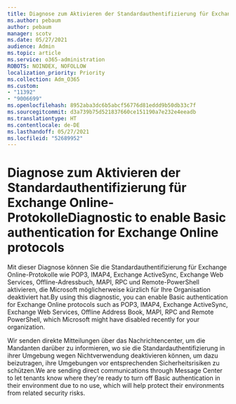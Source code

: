 ```yaml
---
title: Diagnose zum Aktivieren der Standardauthentifizierung für Exchange Online-Protokolle
ms.author: pebaum
author: pebaum
manager: scotv
ms.date: 05/27/2021
audience: Admin
ms.topic: article
ms.service: o365-administration
ROBOTS: NOINDEX, NOFOLLOW
localization_priority: Priority
ms.collection: Adm_O365
ms.custom:
- "11392"
- "9006699"
ms.openlocfilehash: 8952aba3dc6b5abcf56776d81eddd9b50db33c7f
ms.sourcegitcommit: d3a739b75d521837660ce151190a7e232e4eeadb
ms.translationtype: HT
ms.contentlocale: de-DE
ms.lasthandoff: 05/27/2021
ms.locfileid: "52689952"
---
```

# <a name="diagnostic-to-enable-basic-authentication-for-exchange-online-protocols"></a><span data-ttu-id="4d293-102">Diagnose zum Aktivieren der Standardauthentifizierung für Exchange Online-Protokolle</span><span class="sxs-lookup"><span data-stu-id="4d293-102">Diagnostic to enable Basic authentication for Exchange Online protocols</span></span>

<span data-ttu-id="4d293-103">Mit dieser Diagnose können Sie die Standardauthentifizierung für Exchange Online-Protokolle wie POP3, IMAP4, Exchange ActiveSync, Exchange Web Services, Offline-Adressbuch, MAPI, RPC und Remote-PowerShell aktivieren, die Microsoft möglicherweise kürzlich für Ihre Organisation deaktiviert hat.</span><span class="sxs-lookup"><span data-stu-id="4d293-103">By using this diagnostic, you can enable Basic authentication for Exchange Online protocols such as POP3, IMAP4, Exchange ActiveSync, Exchange Web Services, Offline Address Book, MAPI, RPC and Remote PowerShell, which Microsoft might have disabled recently for your organization.</span></span> 

<span data-ttu-id="4d293-104">Wir senden direkte Mitteilungen über das Nachrichtencenter, um die Mandanten darüber zu informieren, wo sie die Standardauthentifizierung in ihrer Umgebung wegen Nichtverwendung deaktivieren können, um dazu beizutragen, ihre Umgebungen vor entsprechenden Sicherheitsrisiken zu schützen.</span><span class="sxs-lookup"><span data-stu-id="4d293-104">We are sending direct communications through Message Center to let tenants know where they're ready to turn off Basic authentication in their environment due to no use, which will help protect their environments from related security risks.</span></span>